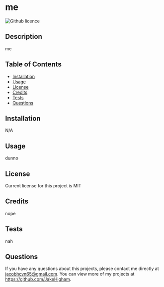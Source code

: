 # me
  ![Github licence](http://img.shields.io/badge/license-MIT-blue.svg)

  
  ## Description 
  me

  ## Table of Contents
  * [Installation](#installation)
  * [Usage](#usage)
  * [License](#license)
  * [Credits](#credits)
  * [Tests](#tests)
  * [Questions](#questions)
  
  ## Installation 
  N/A

  ## Usage 
  dunno

  ## License 
  Current license for this project is MIT

  ## Credits 
  nope

  ## Tests
  nah

  ## Questions
  If you have any questions about this projects, please contact me directly at jacobhcvn65@gmail.com. You can view more of my projects at https://github.com/JakeHigham.
